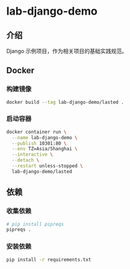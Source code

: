 # lab-django-demo

## 介绍

Django 示例项目，作为相关项目的基础实践规范。

## Docker

### 构建镜像

```bash
docker build --tag lab-django-demo/lasted .
```

### 启动容器

```bash
docker container run \
  --name lab-django-demo \
  --publish 10301:80 \
  --env TZ=Asia/Shanghai \
  --interactive \
  --detach \
  --restart unless-stopped \
  lab-django-demo/lasted
```

## 依赖

### 收集依赖
    
```bash
# pip install pipreqs
pipreqs .
```

### 安装依赖

```bash
pip install -r requirements.txt
```

